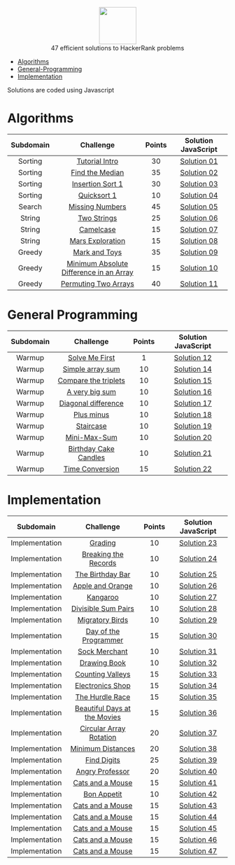 <p align="center">
    <a href="https://www.hackerrank.com/goniti">
        <img height=85 src="https://d3keuzeb2crhkn.cloudfront.net/hackerrank/assets/styleguide/logo_wordmark-f5c5eb61ab0a154c3ed9eda24d0b9e31.svg">
    </a>
    <br>47 efficient solutions to HackerRank problems
</p>


* [Algorithms](#Algorithms)
* [General-Programming](#General-Programming)
* [Implementation](#Implementation)

Solutions are coded using Javascript



# Algorithms
|        Subdomain        |                          Challenge                                                                                             | Points |            Solution JavaScript                                                                                                                                            |
|:-----------------------:|:-----------------------------------------------------------------------------------------------------------------------------------:|:------:|:-----------------------------------------------------------------------------------------------------------------------------------------------------------------------:|
|         Sorting         | [Tutorial Intro](https://www.hackerrank.com/challenges/tutorial-intro)                                                           |  30  | [Solution 01](https://github.com/goniti/hackerrank_solved/blob/master/solutionJs/solution01/script.js)                                          |
|         Sorting         | [Find the Median](https://www.hackerrank.com/challenges/find-the-median)                                                         |  35  | [Solution 02](https://github.com/goniti/hackerrank_solved/blob/master/solutionJs/solution02/findMedian.js)                                          |
|         Sorting         | [Insertion Sort 1](https://www.hackerrank.com/challenges/insertionsort1)                                                         |  30  | [Solution 03](https://github.com/goniti/)                                          |
|         Sorting         | [Quicksort 1](https://www.hackerrank.com/challenges/quicksort1)                                                                  |  10  | [Solution 04](https://github.com/goniti/)                                          |
|         Search          | [Missing Numbers](https://www.hackerrank.com/challenges/missing-numbers)                                                         |  45  | [Solution 05](https://github.com/goniti/)                                          |
|         String          | [Two Strings](https://www.hackerrank.com/challenges/two-strings)                                                                 |  25  | [Solution 06](https://github.com/goniti/)                                          |
|         String          | [Camelcase](https://www.hackerrank.com/challenges/camelcase)                                                                     |  15  | [Solution 07](https://github.com/goniti/)                                          |
|         String          | [Mars Exploration](https://www.hackerrank.com/challenges/mars-exploration)                                                       |  15  | [Solution 08](https://github.com/goniti/)                                          |
|         Greedy          | [Mark and Toys](https://www.hackerrank.com/challenges/mark-and-toys)                                                             |  35  | [Solution 09](https://github.com/goniti/)                                          |
|         Greedy          | [Minimum Absolute Difference in an Array](https://www.hackerrank.com/challenges/minimum-absolute-difference-in-an-array)         |  15  | [Solution 10](https://github.com/goniti/)                                          |
|         Greedy          | [Permuting Two Arrays](https://www.hackerrank.com/challenges/two-arrays)                                                         |  40  | [Solution 11](https://github.com/goniti/)                                          |

# General Programming
|        Subdomain        |              Challenge                                                                                                     | Points |             Solution JavaScript                                                                                                                                       |
|:-----------------------:|:-----------------------------------------------------------------------------------------------------------------------------------:|:------:|:-------------------------------------------------------------------------------------------------------------------------------------------------------------------------:|
|          Warmup         | [Solve Me First](https://www.hackerrank.com/challenges/solve-me-first)                                                           |  1   | [Solution 12](https://github.com/goniti/HackerRank_solved/master/Algorithms/Sorting/solve-me-first/Solution13)                                               |
|          Warmup         | [Simple array sum](https://www.hackerrank.com/challenges/simple-array-sum)                                                       |  10  | [Solution 14](https://github.com/goniti/)                                          |
|          Warmup         | [Compare the triplets](https://www.hackerrank.com/challenges/compare-the-triplets)                                               |  10  | [Solution 15](https://github.com/goniti/)                                          |
|          Warmup         | [A very big sum](https://www.hackerrank.com/challenges/a-very-big-sum)                                                           |  10  | [Solution 16](https://github.com/goniti/)                                          |
|          Warmup         | [Diagonal difference](https://www.hackerrank.com/challenges/diagonal-difference)                                                 |  10  | [Solution 17](https://github.com/goniti/)                                          |
|          Warmup         | [Plus minus](https://www.hackerrank.com/challenges/plus-minus)                                                                   |  10  | [Solution 18](https://github.com/goniti/)                                          |
|          Warmup         | [Staircase](https://www.hackerrank.com/challenges/staircase)                                                                     |  10  | [Solution 19](https://github.com/goniti/)                                          |
|          Warmup         | [Mini-Max-Sum](https://www.hackerrank.com/challenges/mini-max-sum)                                                               |  10  | [Solution 20](https://github.com/goniti/)                                          |
|          Warmup         | [Birthday Cake Candles](https://www.hackerrank.com/challenges/birthday-cake-candles)                                             |  10  | [Solution 21](https://github.com/goniti/)                                          |
|          Warmup         | [Time Conversion](https://www.hackerrank.com/challenges/time-conversion)                                                         |  15  | [Solution 22](https://github.com/goniti/)                                          |

# Implementation
|        Subdomain        |              Challenge                                                                                                     | Points |             Solution JavaScript                                                                                                                                       |
|:-----------------------:|:-----------------------------------------------------------------------------------------------------------------------------------:|:------:|:-------------------------------------------------------------------------------------------------------------------------------------------------------------------------:|
|      Implementation     | [Grading](https://www.hackerrank.com/challenges/grading)                                                                         |  10  | [Solution 23](https://github.com/goniti)                                           |
|      Implementation     | [Breaking the Records](https://www.hackerrank.com/challenges/breaking-best-and-worst-records)                                    |  10  | [Solution 24](https://github.com/goniti/)                                          |
|      Implementation     | [The Birthday Bar](https://www.hackerrank.com/challenges/the-birthday-bar)                                                       |  10  | [Solution 25](https://github.com/goniti/)                                          |
|      Implementation     | [Apple and Orange](https://www.hackerrank.com/challenges/apple-and-orange)                                                       |  10  | [Solution 26](https://github.com/goniti/)                                          |
|      Implementation     | [Kangaroo](https://www.hackerrank.com/challenges/kangaroo)                                                                       |  10  | [Solution 27](https://github.com/goniti/)                                          |
|      Implementation     | [Divisible Sum Pairs](https://www.hackerrank.com/challenges/divisible-sum-pairs)                                                 |  10  | [Solution 28](https://github.com/goniti/)                                          |
|      Implementation     | [Migratory Birds](https://www.hackerrank.com/challenges/migratory-birds)                                                         |  10  | [Solution 29](https://github.com/goniti/)                                          |
|      Implementation     | [Day of the Programmer](https://www.hackerrank.com/challenges/day-of-the-programmer)                                             |  15  | [Solution 30](https://github.com/goniti/)                                          |
|      Implementation     | [Sock Merchant](https://www.hackerrank.com/challenges/sock-merchant)                                                             |  10  | [Solution 31](https://github.com/goniti/)                                          |
|      Implementation     | [Drawing Book](https://www.hackerrank.com/challenges/drawing-book)                                                               |  10  | [Solution 32](https://github.com/goniti/)                                          |
|      Implementation     | [Counting Valleys](https://www.hackerrank.com/challenges/counting-valleys)                                                       |  15  | [Solution 33](https://github.com/goniti/)                                          |
|      Implementation     | [Electronics Shop](https://www.hackerrank.com/challenges/electronics-shop)                                                       |  15  | [Solution 34](https://github.com/goniti/)                                          |
|      Implementation     | [The Hurdle Race](https://www.hackerrank.com/challenges/the-hurdle-race)                                                         |  15  | [Solution 35](https://github.com/goniti/)                                          |
|      Implementation     | [Beautiful Days at the Movies](https://www.hackerrank.com/challenges/beautiful-days-at-the-movies)                               |  15  | [Solution 36](https://github.com/goniti/)                                          |
|      Implementation     | [Circular Array Rotation](https://www.hackerrank.com/challenges/circular-array-rotation)                                         |  20  | [Solution 37](https://github.com/goniti/)                                          |
|      Implementation     | [Minimum Distances](https://www.hackerrank.com/challenges/minimum-distances)                                                     |  20  | [Solution 38](https://github.com/goniti/)                                          |
|      Implementation     | [Find Digits](https://www.hackerrank.com/challenges/find-digits)                                                                 |  25  | [Solution 39](https://github.com/goniti/)                                          |
|      Implementation     | [Angry Professor](https://www.hackerrank.com/challenges/angry-professor)                                                         |  20  | [Solution 40](https://github.com/goniti/)                                          |
|      Implementation     | [Cats and a Mouse](https://www.hackerrank.com/challenges/cats-and-a-mouse)                                                       |  15  | [Solution 41](https://github.com/goniti/)                                          |
|      Implementation     | [Bon Appetit](https://www.hackerrank.com/challenges/bon-appetit)                                                                 |  10  | [Solution 42](https://github.com/goniti/)                                          |
|      Implementation     | [Cats and a Mouse](https://www.hackerrank.com/challenges/cats-and-a-mouse)                                                       |  15  | [Solution 43](https://github.com/goniti/)                                          |
|      Implementation     | [Cats and a Mouse](https://www.hackerrank.com/challenges/cats-and-a-mouse)                                                       |  15  | [Solution 44](https://github.com/goniti/)                                          |
|      Implementation     | [Cats and a Mouse](https://www.hackerrank.com/challenges/cats-and-a-mouse)                                                       |  15  | [Solution 45](https://github.com/goniti/)                                          |
|      Implementation     | [Cats and a Mouse](https://www.hackerrank.com/challenges/cats-and-a-mouse)                                                       |  15  | [Solution 46](https://github.com/goniti/)                                          |
|      Implementation     | [Cats and a Mouse](https://www.hackerrank.com/challenges/cats-and-a-mouse)                                                       |  15  | [Solution 47](https://github.com/goniti/)                                          |
